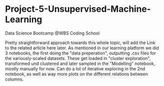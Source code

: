 # Project-5-Unsupervised-Machine-Learning
Data Science Bootcamp @WBS Coding School


Pretty straightforward approach towards this whole topic, will add the Link to the related article here later.
As mentioned in our learning platform we did 3 notebooks, the first doing the "data preperation", outputting .csv files for the variously-scaled datasets.
These get loaded in "cluster exploration", transformed und clustered and later sampled in the "Modelling" notebook, mostly manually for now.
Can do a lot of iterative exploring in the 2nd notebook, as well as way more plots on the different relations between columns.
